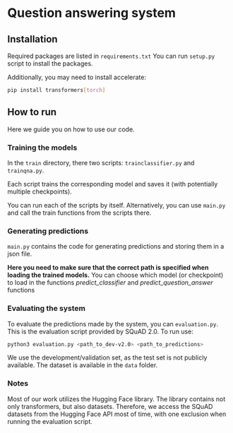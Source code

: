 # Question answering system

## Installation

Required packages are listed in `requirements.txt`
You can run `setup.py` script to install the packages.

Additionally, you may need to install accelerate:
```bash
pip install transformers[torch]
```

## How to run

Here we guide you on how to use our code.

### Training the models

In the `train` directory, there two scripts: `trainclassifier.py` and `trainqna.py`.

Each script trains the corresponding model and saves it (with potentially multiple checkpoints).

You can run each of the scripts by itself. Alternatively, you can use `main.py` and call the train functions from the scripts there.

### Generating predictions

`main.py` contains the code for generating predictions and storing them in a json file. 

**Here you need to make sure that the correct path is specified when loading the trained models.** You can choose which model (or checkpoint) to load in the functions *predict_classifier* and *predict_question_answer* functions

### Evaluating the system

To evaluate the predictions made by the system, you can `evaluation.py`. This is the evaluation script provided by SQuAD 2.0. To run use:
```bash
python3 evaluation.py <path_to_dev-v2.0> <path_to_predictions>
```
We use the development/validation set, as the test set is not publicly available. The dataset is available in the `data` folder.

### Notes

Most of our work utilizes the Hugging Face library. The library contains not only transformers, but also datasets. Therefore, we access the SQuAD datasets from the Hugging Face API most of time, with one exclusion when running the evaluation script.
